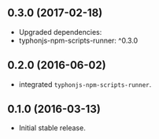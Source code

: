 ## 0.3.0 (2017-02-18)
- Upgraded dependencies:
- typhonjs-npm-scripts-runner: ^0.3.0

## 0.2.0 (2016-06-02)
- integrated `typhonjs-npm-scripts-runner`.

## 0.1.0 (2016-03-13)
- Initial stable release.
